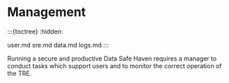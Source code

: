 # Management

:::{toctree}
:hidden:

user.md
sre.md
data.md
logs.md
:::

Running a secure and productive Data Safe Haven requires a manager to conduct tasks which support users and to monitor the correct operation of the TRE.
